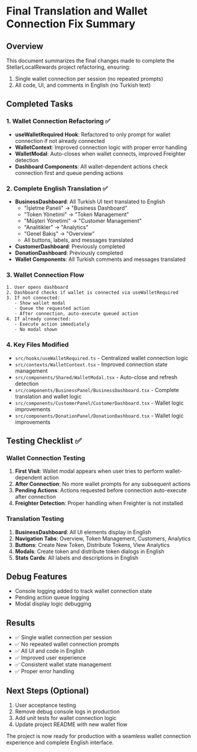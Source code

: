 # Final Translation and Wallet Connection Fix Summary

## Overview
This document summarizes the final changes made to complete the StellarLocalRewards project refactoring, ensuring:
1. Single wallet connection per session (no repeated prompts)
2. All code, UI, and comments in English (no Turkish text)

## Completed Tasks

### 1. Wallet Connection Refactoring ✅
- **useWalletRequired Hook**: Refactored to only prompt for wallet connection if not already connected
- **WalletContext**: Improved connection logic with proper error handling
- **WalletModal**: Auto-closes when wallet connects, improved Freighter detection
- **Dashboard Components**: All wallet-dependent actions check connection first and queue pending actions

### 2. Complete English Translation ✅
- **BusinessDashboard**: All Turkish UI text translated to English
  - "İşletme Paneli" → "Business Dashboard"
  - "Token Yönetimi" → "Token Management"
  - "Müşteri Yönetimi" → "Customer Management"
  - "Analitikler" → "Analytics"
  - "Genel Bakış" → "Overview"
  - All buttons, labels, and messages translated
- **CustomerDashboard**: Previously completed
- **DonationDashboard**: Previously completed
- **Wallet Components**: All Turkish comments and messages translated

### 3. Wallet Connection Flow
```
1. User opens dashboard
2. Dashboard checks if wallet is connected via useWalletRequired
3. If not connected:
   - Show wallet modal
   - Queue the requested action
   - After connection, auto-execute queued action
4. If already connected:
   - Execute action immediately
   - No modal shown
```

### 4. Key Files Modified
- `src/hooks/useWalletRequired.ts` - Centralized wallet connection logic
- `src/contexts/WalletContext.tsx` - Improved connection state management
- `src/components/Shared/WalletModal.tsx` - Auto-close and refresh detection
- `src/components/BusinessPanel/BusinessDashboard.tsx` - Complete translation and wallet logic
- `src/components/CustomerPanel/CustomerDashboard.tsx` - Wallet logic improvements
- `src/components/DonationPanel/DonationDashboard.tsx` - Wallet logic improvements

## Testing Checklist ✅

### Wallet Connection Testing
1. **First Visit**: Wallet modal appears when user tries to perform wallet-dependent action
2. **After Connection**: No more wallet prompts for any subsequent actions
3. **Pending Actions**: Actions requested before connection auto-execute after connection
4. **Freighter Detection**: Proper handling when Freighter is not installed

### Translation Testing
1. **BusinessDashboard**: All UI elements display in English
2. **Navigation Tabs**: Overview, Token Management, Customers, Analytics
3. **Buttons**: Create New Token, Distribute Tokens, View Analytics
4. **Modals**: Create token and distribute token dialogs in English
5. **Stats Cards**: All labels and descriptions in English

## Debug Features
- Console logging added to track wallet connection state
- Pending action queue logging
- Modal display logic debugging

## Results
- ✅ Single wallet connection per session
- ✅ No repeated wallet connection prompts
- ✅ All UI and code in English
- ✅ Improved user experience
- ✅ Consistent wallet state management
- ✅ Proper error handling

## Next Steps (Optional)
1. User acceptance testing
2. Remove debug console logs in production
3. Add unit tests for wallet connection logic
4. Update project README with new wallet flow

The project is now ready for production with a seamless wallet connection experience and complete English interface.
